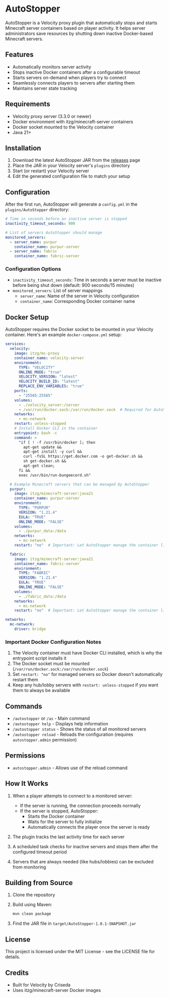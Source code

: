 # AutoStopper

AutoStopper is a Velocity proxy plugin that automatically stops and starts Minecraft server containers based on player activity. It helps server administrators save resources by shutting down inactive Docker-based Minecraft servers.

## Features

- Automatically monitors server activity
- Stops inactive Docker containers after a configurable timeout
- Starts servers on-demand when players try to connect
- Seamlessly connects players to servers after starting them
- Maintains server state tracking

## Requirements

- Velocity proxy server (3.3.0 or newer)
- Docker environment with itzg/minecraft-server containers
- Docker socket mounted to the Velocity container
- Java 21+

## Installation

1. Download the latest AutoStopper JAR from the [releases](https://github.com/YourUsername/AutoStopper/releases) page
2. Place the JAR in your Velocity server's `plugins` directory
3. Start (or restart) your Velocity server
4. Edit the generated configuration file to match your setup

## Configuration

After the first run, AutoStopper will generate a `config.yml` in the `plugins/AutoStopper` directory:

```yaml
# Time in seconds before an inactive server is stopped
inactivity_timeout_seconds: 900

# List of servers AutoStopper should manage
monitored_servers:
  - server_name: purpur
    container_name: purpur-server
  - server_name: fabric
    container_name: fabric-server
```

### Configuration Options

- `inactivity_timeout_seconds`: Time in seconds a server must be inactive before being shut down (default: 900 seconds/15 minutes)
- `monitored_servers`: List of server mappings
  - `server_name`: Name of the server in Velocity configuration
  - `container_name`: Corresponding Docker container name

## Docker Setup

AutoStopper requires the Docker socket to be mounted in your Velocity container. Here's an example `docker-compose.yml` setup:

```yaml
services:
  velocity:
    image: itzg/mc-proxy
    container_name: velocity-server
    environment:
      TYPE: "VELOCITY"
      ONLINE_MODE: "true"
      VELOCITY_VERSION: "latest"
      VELOCITY_BUILD_ID: "latest"
      REPLACE_ENV_VARIABLES: "true"
    ports:
      - "25565:25565"
    volumes:
      - ./velocity_server:/server
      - /var/run/docker.sock:/var/run/docker.sock  # Required for AutoStopper
    networks:
      - mc-network
    restart: unless-stopped
    # Install Docker CLI in the container
    entrypoint: bash -c
    command: >
      "if [ ! -f /usr/bin/docker ]; then
        apt-get update && 
        apt-get install -y curl &&
        curl -fsSL https://get.docker.com -o get-docker.sh &&
        sh get-docker.sh &&
        apt-get clean;
      fi &&
      exec /usr/bin/run-bungeecord.sh"

  # Example Minecraft servers that can be managed by AutoStopper
  purpur:
    image: itzg/minecraft-server:java21
    container_name: purpur-server
    environment:
      TYPE: "PURPUR"
      VERSION: "1.21.4"
      EULA: "TRUE"
      ONLINE_MODE: "FALSE"
    volumes:
      - ./purpur_data:/data
    networks:
      - mc-network
    restart: "no"  # Important: Let AutoStopper manage the container lifecycle

  fabric:
    image: itzg/minecraft-server:java21
    container_name: fabric-server
    environment:
      TYPE: "FABRIC"
      VERSION: "1.21.4"
      EULA: "TRUE"
      ONLINE_MODE: "FALSE"
    volumes:
      - ./fabric_data:/data
    networks:
      - mc-network
    restart: "no"  # Important: Let AutoStopper manage the container lifecycle

networks:
  mc-network:
    driver: bridge
```

### Important Docker Configuration Notes

1. The Velocity container must have Docker CLI installed, which is why the entrypoint script installs it
2. The Docker socket must be mounted (`/var/run/docker.sock:/var/run/docker.sock`)
3. Set `restart: "no"` for managed servers so Docker doesn't automatically restart them
4. Keep any hub/lobby servers with `restart: unless-stopped` if you want them to always be available

## Commands

- `/autostopper` or `/as` - Main command
- `/autostopper help` - Displays help information
- `/autostopper status` - Shows the status of all monitored servers
- `/autostopper reload` - Reloads the configuration (requires `autostopper.admin` permission)

## Permissions

- `autostopper.admin` - Allows use of the reload command

## How It Works

1. When a player attempts to connect to a monitored server:
   - If the server is running, the connection proceeds normally
   - If the server is stopped, AutoStopper:
     - Starts the Docker container
     - Waits for the server to fully initialize
     - Automatically connects the player once the server is ready

2. The plugin tracks the last activity time for each server
3. A scheduled task checks for inactive servers and stops them after the configured timeout period
4. Servers that are always needed (like hubs/lobbies) can be excluded from monitoring

## Building from Source

1. Clone the repository
2. Build using Maven:

   ```bash
   mvn clean package
   ```

3. Find the JAR file in `target/AutoStopper-1.0.1-SNAPSHOT.jar`

## License

This project is licensed under the MIT License - see the LICENSE file for details.

## Credits

- Built for Velocity by Criseda
- Uses itzg/minecraft-server Docker images
